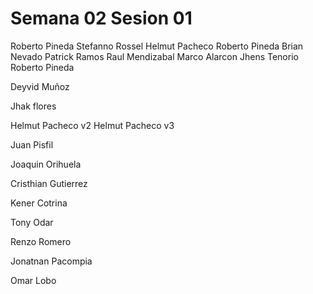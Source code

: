 # Semana 02 Sesion 01

Roberto Pineda
Stefanno Rossel
Helmut Pacheco
Roberto Pineda
Brian Nevado
Patrick Ramos
Raul Mendizabal
Marco Alarcon
Jhens Tenorio
Roberto Pineda

Deyvid Muñoz


Jhak flores


Helmut Pacheco v2
Helmut Pacheco v3


Juan Pisfil


Joaquin Orihuela



Cristhian Gutierrez

Kener Cotrina



Tony Odar

Renzo Romero

Jonatnan Pacompia 

Omar Lobo
